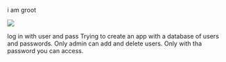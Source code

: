 i am groot

![](name-of-giphy.gif)

                            
                            
log in with user and pass
Trying to create an app with a database of users and passwords.
Only admin can add and delete users.
Only with tha password you can access.

